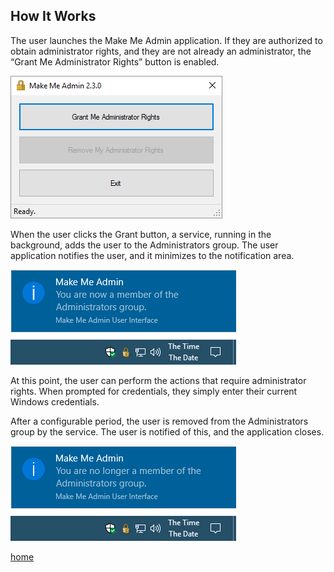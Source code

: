 ## How It Works

The user launches the Make Me Admin application. If they are authorized to obtain administrator rights, and they are not already an administrator, the “Grant Me Administrator Rights” button is enabled.

![Make Me Admin UI](images/makemeadminui-230.png)

When the user clicks the Grant button, a service, running in the background, adds the user to the Administrators group. The user application notifies the user, and it minimizes to the notification area.

![Added to the Administrators group](images/make-me-admin-added.png)

At this point, the user can perform the actions that require administrator rights. When prompted for credentials, they simply enter their current Windows credentials.

After a configurable period, the user is removed from the Administrators group by the service. The user is notified of this, and the application closes.

![Removed from the Administrators group](images/make-me-admin-removed.png)

[home](/ "Make Me Admin home page")